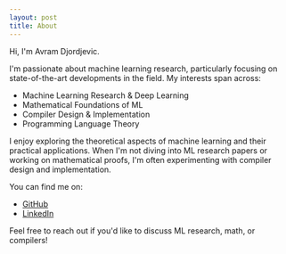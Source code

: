 ```yaml
---
layout: post
title: About
---
```


Hi, I'm Avram Djordjevic.

I'm passionate about machine learning research, particularly focusing on state-of-the-art developments in the field. My interests span across:

- Machine Learning Research & Deep Learning
- Mathematical Foundations of ML
- Compiler Design & Implementation
- Programming Language Theory

I enjoy exploring the theoretical aspects of machine learning and their practical applications. When I'm not diving into ML research papers or working on mathematical proofs, I'm often experimenting with compiler design and implementation.

You can find me on:
- [GitHub](https://github.com/avramdj)
- [LinkedIn](https://linkedin.com/in/avramdj)

Feel free to reach out if you'd like to discuss ML research, math, or compilers!